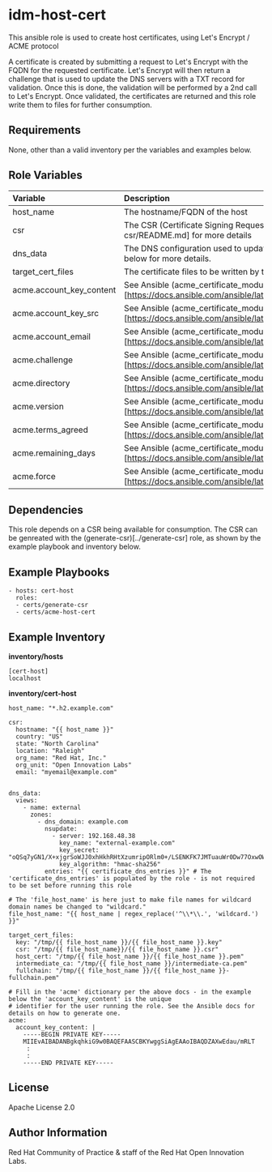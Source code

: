 idm-host-cert
=============

This ansible role is used to create host certificates, using Let's Encrypt / ACME protocol

A certificate is created by submitting a request to Let's Encrypt with the FQDN for the requested certificate. Let's Encrypt will then return a challenge that is used to update the DNS servers with a TXT record for validation. Once this is done, the validation will be performed by a 2nd call to Let's Encrypt. Once validated, the certificates are returned and this role write them to files for further consumption.

Requirements
------------

None, other than a valid inventory per the variables and examples below.

Role Variables
--------------
| Variable | Description | Required | Defaults |
|:---------|:------------|:---------|:---------|
|host_name| The hostname/FQDN of the host | yes | |
|csr| The CSR (Certificate Signing Request) info - see the (generate-csr)[../generate-csr/README.md] for more details | yes | |
|dns_data| The DNS configuration used to update the DNS server(s) with TXT records - see example below for more details. | yes | '' |
|target_cert_files| The certificate files to be written by this role - see example below for more details. | yes | |
|acme.account_key_content| See Ansible (acme_certificate_module documentation)[https://docs.ansible.com/ansible/latest/modules/acme_certificate_module.html#parameters]| no | N/A |
|acme.account_key_src| See Ansible (acme_certificate_module documentation)[https://docs.ansible.com/ansible/latest/modules/acme_certificate_module.html#parameters]| no | N/A |
|acme.account_email| See Ansible (acme_certificate_module documentation)[https://docs.ansible.com/ansible/latest/modules/acme_certificate_module.html#parameters]| no | N/A |
|acme.challenge| See Ansible (acme_certificate_module documentation)[https://docs.ansible.com/ansible/latest/modules/acme_certificate_module.html#parameters]| no | 'dns-01' |
|acme.directory| See Ansible (acme_certificate_module documentation)[https://docs.ansible.com/ansible/latest/modules/acme_certificate_module.html#parameters]| no | 'https://acme-v02.api.letsencrypt.org/directory' |
|acme.version| See Ansible (acme_certificate_module documentation)[https://docs.ansible.com/ansible/latest/modules/acme_certificate_module.html#parameters]| no | '2' |
|acme.terms_agreed| See Ansible (acme_certificate_module documentation)[https://docs.ansible.com/ansible/latest/modules/acme_certificate_module.html#parameters]| no | 'yes' |
|acme.remaining_days| See Ansible (acme_certificate_module documentation)[https://docs.ansible.com/ansible/latest/modules/acme_certificate_module.html#parameters]| no | N/A |
|acme.force| See Ansible (acme_certificate_module documentation)[https://docs.ansible.com/ansible/latest/modules/acme_certificate_module.html#parameters]| no | N/A |


Dependencies
------------
This role depends on a CSR being available for consumption. The CSR can be genreated with the (generate-csr)[../generate-csr] role, as shown by the example playbook and inventory below.

Example Playbooks
----------------

```
- hosts: cert-host
  roles:
  - certs/generate-csr
  - certs/acme-host-cert
```

Example Inventory
----------------

**inventory/hosts**
```
[cert-host]
localhost
```

**inventory/cert-host**
```
host_name: "*.h2.example.com"

csr:
  hostname: "{{ host_name }}"
  country: "US"
  state: "North Carolina"
  location: "Raleigh"
  org_name: "Red Hat, Inc."
  org_unit: "Open Innovation Labs"
  email: "myemail@example.com"


dns_data:
  views:
    - name: external
      zones:
        - dns_domain: example.com
          nsupdate:
            - server: 192.168.48.38
              key_name: "external-example.com"
              key_secret: "oQSq7yGN1/X+xjgrSoWJJ0xhHkhRHtXzumripORlm0+/LSENKFK7JMTuauWr0Dw77OxwOWCXTnVIP+MWQxSHDA=="
              key_algorithm: "hmac-sha256"
          entries: "{{ certificate_dns_entries }}" # The 'certificate_dns_entries' is populated by the role - is not required to be set before running this role

# The 'file_host_name' is here just to make file names for wildcard domain names be changed to "wildcard."
file_host_name: "{{ host_name | regex_replace('^\\*\\.', 'wildcard.') }}"

target_cert_files:
  key: "/tmp/{{ file_host_name }}/{{ file_host_name }}.key"
  csr: "/tmp/{{ file_host_name}}/{{ file_host_name }}.csr"
  host_cert: "/tmp/{{ file_host_name }}/{{ file_host_name }}.pem"
  intermediate_ca: "/tmp/{{ file_host_name }}/intermediate-ca.pem"
  fullchain: "/tmp/{{ file_host_name }}/{{ file_host_name }}-fullchain.pem"

# Fill in the 'acme' dictionary per the above docs - in the example below the 'account_key_content' is the unique
# identifier for the user running the role. See the Ansible docs for details on how to generate one.
acme:
  account_key_content: |
    -----BEGIN PRIVATE KEY-----
    MIIEvAIBADANBgkqhkiG9w0BAQEFAASCBKYwggSiAgEAAoIBAQDZAXwEdau/mRLT
     :
     :
    -----END PRIVATE KEY-----
```

License
-------

Apache License 2.0


Author Information
------------------

Red Hat Community of Practice & staff of the Red Hat Open Innovation Labs.
